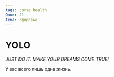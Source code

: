 ```yaml
---
tags: curse health
Очки: 21
Тема: Здоровье
---
```


# YOLO

*JUST DO IT. MAKE YOUR DREAMS COME TRUE!*

У вас всего лишь одна жизнь.